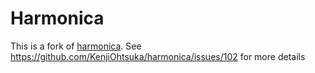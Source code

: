 # Harmonica

This is a fork of [harmonica](https://github.com/KenjiOhtsuka/harmonica).
See https://github.com/KenjiOhtsuka/harmonica/issues/102 for more details